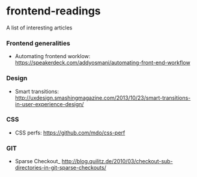 frontend-readings
=================

A list of interesting articles


### Frontend generalities

- Automating frontend worklow: https://speakerdeck.com/addyosmani/automating-front-end-workflow


### Design

- Smart transitions: http://uxdesign.smashingmagazine.com/2013/10/23/smart-transitions-in-user-experience-design/


### CSS

- CSS perfs: https://github.com/mdo/css-perf


### GIT
- Sparse Checkout_ http://blog.quilitz.de/2010/03/checkout-sub-directories-in-git-sparse-checkouts/

